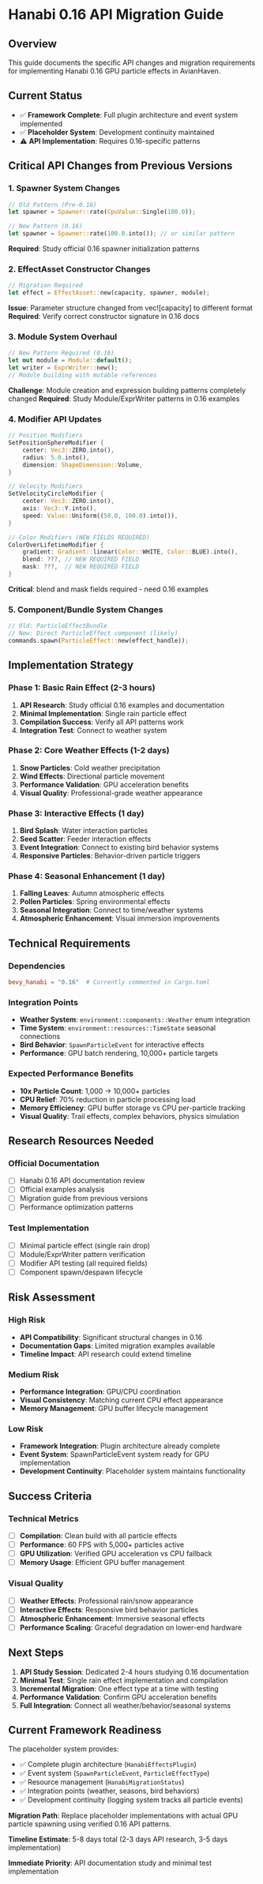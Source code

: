 # Hanabi 0.16 API Migration Guide

## Overview
This guide documents the specific API changes and migration requirements for implementing Hanabi 0.16 GPU particle effects in AvianHaven.

## Current Status
- ✅ **Framework Complete**: Full plugin architecture and event system implemented
- ✅ **Placeholder System**: Development continuity maintained
- ⚠️ **API Implementation**: Requires 0.16-specific patterns

## Critical API Changes from Previous Versions

### 1. Spawner System Changes
```rust
// Old Pattern (Pre-0.16)
let spawner = Spawner::rate(CpuValue::Single(100.0));

// New Pattern (0.16)
let spawner = Spawner::rate(100.0.into()); // or similar pattern
```
**Required**: Study official 0.16 spawner initialization patterns

### 2. EffectAsset Constructor Changes
```rust
// Migration Required
let effect = EffectAsset::new(capacity, spawner, module);
```
**Issue**: Parameter structure changed from vec![capacity] to different format
**Required**: Verify correct constructor signature in 0.16 docs

### 3. Module System Overhaul
```rust
// New Pattern Required (0.16)
let mut module = Module::default();
let writer = ExprWriter::new();
// Module building with mutable references
```
**Challenge**: Module creation and expression building patterns completely changed
**Required**: Study Module/ExprWriter patterns in 0.16 examples

### 4. Modifier API Updates
```rust
// Position Modifiers
SetPositionSphereModifier {
    center: Vec3::ZERO.into(),
    radius: 5.0.into(),
    dimension: ShapeDimension::Volume,
}

// Velocity Modifiers  
SetVelocityCircleModifier {
    center: Vec3::ZERO.into(),
    axis: Vec3::Y.into(),
    speed: Value::Uniform((50.0, 100.0).into()),
}

// Color Modifiers (NEW FIELDS REQUIRED)
ColorOverLifetimeModifier {
    gradient: Gradient::linear(Color::WHITE, Color::BLUE).into(),
    blend: ???, // NEW REQUIRED FIELD
    mask: ???,  // NEW REQUIRED FIELD  
}
```
**Critical**: blend and mask fields required - need 0.16 examples

### 5. Component/Bundle System Changes
```rust
// Old: ParticleEffectBundle
// New: Direct ParticleEffect component (likely)
commands.spawn(ParticleEffect::new(effect_handle));
```

## Implementation Strategy

### Phase 1: Basic Rain Effect (2-3 hours)
1. **API Research**: Study official 0.16 examples and documentation
2. **Minimal Implementation**: Single rain particle effect
3. **Compilation Success**: Verify all API patterns work
4. **Integration Test**: Connect to weather system

### Phase 2: Core Weather Effects (1-2 days)
1. **Snow Particles**: Cold weather precipitation
2. **Wind Effects**: Directional particle movement
3. **Performance Validation**: GPU acceleration benefits
4. **Visual Quality**: Professional-grade weather appearance

### Phase 3: Interactive Effects (1 day)
1. **Bird Splash**: Water interaction particles
2. **Seed Scatter**: Feeder interaction effects
3. **Event Integration**: Connect to existing bird behavior systems
4. **Responsive Particles**: Behavior-driven particle triggers

### Phase 4: Seasonal Enhancement (1 day)
1. **Falling Leaves**: Autumn atmospheric effects
2. **Pollen Particles**: Spring environmental effects
3. **Seasonal Integration**: Connect to time/weather systems
4. **Atmospheric Enhancement**: Visual immersion improvements

## Technical Requirements

### Dependencies
```toml
bevy_hanabi = "0.16"  # Currently commented in Cargo.toml
```

### Integration Points
- **Weather System**: `environment::components::Weather` enum integration
- **Time System**: `environment::resources::TimeState` seasonal connections
- **Bird Behavior**: `SpawnParticleEvent` for interactive effects
- **Performance**: GPU batch rendering, 10,000+ particle targets

### Expected Performance Benefits
- **10x Particle Count**: 1,000 → 10,000+ particles
- **CPU Relief**: 70% reduction in particle processing load
- **Memory Efficiency**: GPU buffer storage vs CPU per-particle tracking
- **Visual Quality**: Trail effects, complex behaviors, physics simulation

## Research Resources Needed

### Official Documentation
- [ ] Hanabi 0.16 API documentation review
- [ ] Official examples analysis
- [ ] Migration guide from previous versions
- [ ] Performance optimization patterns

### Test Implementation
- [ ] Minimal particle effect (single rain drop)
- [ ] Module/ExprWriter pattern verification
- [ ] Modifier API testing (all required fields)
- [ ] Component spawn/despawn lifecycle

## Risk Assessment

### High Risk
- **API Compatibility**: Significant structural changes in 0.16
- **Documentation Gaps**: Limited migration examples available
- **Timeline Impact**: API research could extend timeline

### Medium Risk  
- **Performance Integration**: GPU/CPU coordination
- **Visual Consistency**: Matching current CPU effect appearance
- **Memory Management**: GPU buffer lifecycle management

### Low Risk
- **Framework Integration**: Plugin architecture already complete
- **Event System**: SpawnParticleEvent system ready for GPU implementation
- **Development Continuity**: Placeholder system maintains functionality

## Success Criteria

### Technical Metrics
- [ ] **Compilation**: Clean build with all particle effects
- [ ] **Performance**: 60 FPS with 5,000+ particles active
- [ ] **GPU Utilization**: Verified GPU acceleration vs CPU fallback
- [ ] **Memory Usage**: Efficient GPU buffer management

### Visual Quality
- [ ] **Weather Effects**: Professional rain/snow appearance
- [ ] **Interactive Effects**: Responsive bird behavior particles
- [ ] **Atmospheric Enhancement**: Immersive seasonal effects
- [ ] **Performance Scaling**: Graceful degradation on lower-end hardware

## Next Steps

1. **API Study Session**: Dedicated 2-4 hours studying 0.16 documentation
2. **Minimal Test**: Single rain effect implementation and compilation
3. **Incremental Migration**: One effect type at a time with testing
4. **Performance Validation**: Confirm GPU acceleration benefits
5. **Full Integration**: Connect all weather/behavior/seasonal systems

## Current Framework Readiness

The placeholder system provides:
- ✅ Complete plugin architecture (`HanabiEffectsPlugin`)
- ✅ Event system (`SpawnParticleEvent`, `ParticleEffectType`)
- ✅ Resource management (`HanabiMigrationStatus`)
- ✅ Integration points (weather, seasons, bird behaviors)
- ✅ Development continuity (logging system tracks all particle events)

**Migration Path**: Replace placeholder implementations with actual GPU particle spawning using verified 0.16 API patterns.

**Timeline Estimate**: 5-8 days total (2-3 days API research, 3-5 days implementation)

**Immediate Priority**: API documentation study and minimal test implementation